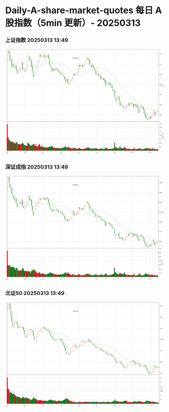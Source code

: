 
# Daily-A-share-market-quotes 每日 A 股指数（5min 更新）- 20250313

### 上证指数 20250313 13:49
![](./fig/2025/3/20250313-sh000001.png)

### 深证成指 20250313 13:49
![](./fig/2025/3/20250313-sz399001.png)

### 北证50 20250313 13:49
![](./fig/2025/3/20250313-bj899050.png)
